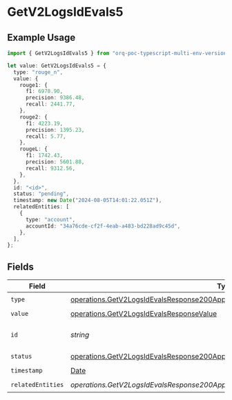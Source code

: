 # GetV2LogsIdEvals5

## Example Usage

```typescript
import { GetV2LogsIdEvals5 } from "orq-poc-typescript-multi-env-version/models/operations";

let value: GetV2LogsIdEvals5 = {
  type: "rouge_n",
  value: {
    rouge1: {
      f1: 6978.90,
      precision: 9386.48,
      recall: 2441.77,
    },
    rouge2: {
      f1: 4223.19,
      precision: 1395.23,
      recall: 5.77,
    },
    rougeL: {
      f1: 1742.43,
      precision: 5601.88,
      recall: 9312.56,
    },
  },
  id: "<id>",
  status: "pending",
  timestamp: new Date("2024-08-05T14:01:22.051Z"),
  relatedEntities: [
    {
      type: "account",
      accountId: "34a76cde-cf2f-4eab-a483-bd228ad9c45d",
    },
  ],
};
```

## Fields

| Field                                                                                                                                                                  | Type                                                                                                                                                                   | Required                                                                                                                                                               | Description                                                                                                                                                            |
| ---------------------------------------------------------------------------------------------------------------------------------------------------------------------- | ---------------------------------------------------------------------------------------------------------------------------------------------------------------------- | ---------------------------------------------------------------------------------------------------------------------------------------------------------------------- | ---------------------------------------------------------------------------------------------------------------------------------------------------------------------- |
| `type`                                                                                                                                                                 | [operations.GetV2LogsIdEvalsResponse200ApplicationJSONResponseBody25Type](../../models/operations/getv2logsidevalsresponse200applicationjsonresponsebody25type.md)     | :heavy_check_mark:                                                                                                                                                     | N/A                                                                                                                                                                    |
| `value`                                                                                                                                                                | [operations.GetV2LogsIdEvalsResponseValue](../../models/operations/getv2logsidevalsresponsevalue.md)                                                                   | :heavy_check_mark:                                                                                                                                                     | N/A                                                                                                                                                                    |
| `id`                                                                                                                                                                   | *string*                                                                                                                                                               | :heavy_check_mark:                                                                                                                                                     | The id of the resource                                                                                                                                                 |
| `status`                                                                                                                                                               | [operations.GetV2LogsIdEvalsResponse200ApplicationJSONResponseBody25Status](../../models/operations/getv2logsidevalsresponse200applicationjsonresponsebody25status.md) | :heavy_check_mark:                                                                                                                                                     | N/A                                                                                                                                                                    |
| `timestamp`                                                                                                                                                            | [Date](https://developer.mozilla.org/en-US/docs/Web/JavaScript/Reference/Global_Objects/Date)                                                                          | :heavy_check_mark:                                                                                                                                                     | N/A                                                                                                                                                                    |
| `relatedEntities`                                                                                                                                                      | *operations.GetV2LogsIdEvalsResponse200ApplicationJSONResponseBody25RelatedEntities*[]                                                                                 | :heavy_check_mark:                                                                                                                                                     | N/A                                                                                                                                                                    |